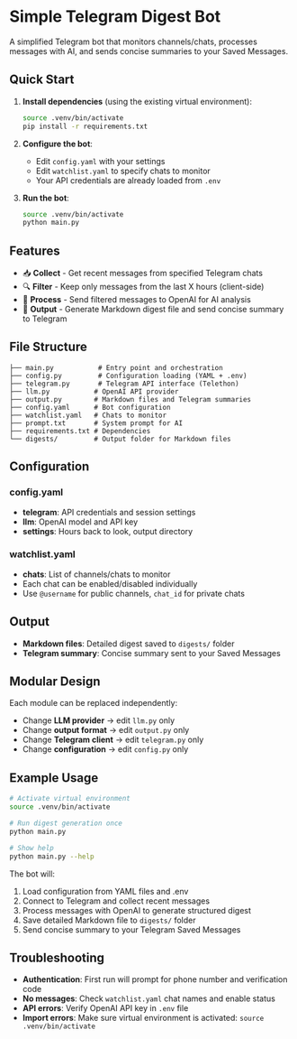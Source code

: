 # Simple Telegram Digest Bot

A simplified Telegram bot that monitors channels/chats, processes messages with AI, and sends concise summaries to your Saved Messages.

## Quick Start

1. **Install dependencies** (using the existing virtual environment):
   ```bash
   source .venv/bin/activate
   pip install -r requirements.txt
   ```

2. **Configure the bot**:
   - Edit `config.yaml` with your settings
   - Edit `watchlist.yaml` to specify chats to monitor
   - Your API credentials are already loaded from `.env`

3. **Run the bot**:
   ```bash
   source .venv/bin/activate
   python main.py
   ```

## Features

- 📥 **Collect** - Get recent messages from specified Telegram chats
- 🔍 **Filter** - Keep only messages from the last X hours (client-side)
- 🤖 **Process** - Send filtered messages to OpenAI for AI analysis
- 📄 **Output** - Generate Markdown digest file and send concise summary to Telegram

## File Structure

```
├── main.py           # Entry point and orchestration
├── config.py         # Configuration loading (YAML + .env)
├── telegram.py       # Telegram API interface (Telethon)
├── llm.py           # OpenAI API provider
├── output.py        # Markdown files and Telegram summaries
├── config.yaml      # Bot configuration
├── watchlist.yaml   # Chats to monitor
├── prompt.txt       # System prompt for AI
├── requirements.txt # Dependencies
└── digests/         # Output folder for Markdown files
```

## Configuration

### config.yaml
- **telegram**: API credentials and session settings
- **llm**: OpenAI model and API key  
- **settings**: Hours back to look, output directory

### watchlist.yaml
- **chats**: List of channels/chats to monitor
- Each chat can be enabled/disabled individually
- Use `@username` for public channels, `chat_id` for private chats

## Output

- **Markdown files**: Detailed digest saved to `digests/` folder
- **Telegram summary**: Concise summary sent to your Saved Messages

## Modular Design

Each module can be replaced independently:
- Change **LLM provider** → edit `llm.py` only
- Change **output format** → edit `output.py` only  
- Change **Telegram client** → edit `telegram.py` only
- Change **configuration** → edit `config.py` only

## Example Usage

```bash
# Activate virtual environment
source .venv/bin/activate

# Run digest generation once
python main.py

# Show help
python main.py --help
```

The bot will:
1. Load configuration from YAML files and .env
2. Connect to Telegram and collect recent messages
3. Process messages with OpenAI to generate structured digest
4. Save detailed Markdown file to `digests/` folder
5. Send concise summary to your Telegram Saved Messages

## Troubleshooting

- **Authentication**: First run will prompt for phone number and verification code
- **No messages**: Check `watchlist.yaml` chat names and enable status
- **API errors**: Verify OpenAI API key in `.env` file
- **Import errors**: Make sure virtual environment is activated: `source .venv/bin/activate`